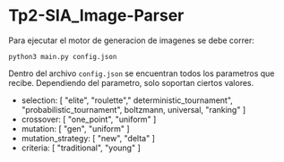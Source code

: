 # Tp2-SIA_Image-Parser
Para ejecutar el motor de generacion de imagenes se debe correr:

``python3 main.py config.json``

Dentro del archivo ```config.json``` se encuentran todos los parametros que recibe. Dependiendo del parametro, solo soportan ciertos valores.


- selection: [ "elite", "roulette"," deterministic_tournament", "probabilistic_tournament", boltzmann, universal, "ranking" ] 
- crossover: [ "one_point", "uniform" ]
- mutation: [ "gen", "uniform" ]
- mutation_strategy: [ "new", "delta" ]
- criteria: [ "traditional", "young" ]
